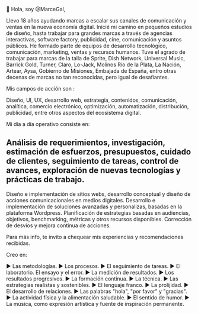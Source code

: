<!---

- 👋 Hi, I’m @MarceGal
- 👀 I’m interested in ...
- 🌱 I’m currently learning ...
- 💞️ I’m looking to collaborate on ...
- 📫 How to reach me ...
MarceGal/MarceGal is a ✨ special ✨ repository because its `README.md` (this file) appears on your GitHub profile.
You can click the Preview link to take a look at your changes.
--->

👋 Hola, soy @MarceGal,

Llevo 18 años ayudando marcas a escalar sus canales de comunicación y ventas en la nueva economía digital. 
Inicié mi camino en pequeños estudios de diseño, hasta trabajar para grandes marcas a través de agencias interactivas, software factory, publicidad, cine, comunicación y asuntos públicos. He formado parte de equipos de desarrollo tecnológico, comunicación, marketing, ventas y recursos humanos. 
Tuve el agrado de trabajar para marcas de la talla de Sprite, Dish Network, Universal Music, Barrick Gold, Turner, Claro, Lo-Jack, Molinos Río de la Plata, La Nación, Artear, Aysa, Gobierno de Misiones, Embajada de España, entro otras decenas de marcas no tan reconocidas, pero igual de desafiantes.

Mis campos de acción son :

Diseño, UI, UX, desarrollo web, estrategia, contenidos, comunicación, analítica, comercio electrónico, optimización, automatización, distribución, publicidad, entre otros aspectos del ecosistema digital. 

Mi día a día operativo consiste en: 

Análisis de requerimientos, investigación, estimación de esfuerzos, presupuestos, cuidado de clientes, seguimiento de tareas, control de avances, exploración de nuevas tecnologías y prácticas de trabajo. 
-
Diseño e implementación de sitios webs, desarrollo conceptual y diseño de acciones comunicacionales en medios digitales. Desarrollo e implementación de soluciones avanzadas y personalizas, basadas en la plataforma Wordpress. Planificación de estrategias basadas en audiencias, objetivos, benchmarking, métricas y otros recursos disponibles. Corrección de desvíos y mejora continua de acciones. 

Para más info, te invito a chequear mis experiencias y recomendaciones recibidas.

Creo en:

► Las metodologías.
► Los procesos.
► El seguimiento de tareas.
► El laboratorio. El ensayo y el error.
► La medición de resultados.
► Los resultados progresivos.
► La formación continua.
► La técnica.
► Las estrategias realistas y sostenibles.
► El lenguaje franco.
► La prolijidad.
► El desarrollo de relaciones.
► Las palabras "hola", "por favor" y "gracias". 
► La actividad física y la alimentación saludable. 
► El sentido de humor. 
► La música, como expresión artística y fuente de inspiración permanente.
